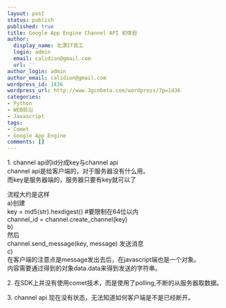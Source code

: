 ```yaml
---
layout: post
status: publish
published: true
title: Google App Engine Channel API 初体验
author:
  display_name: 北漂IT民工
  login: admin
  email: calidion@gmail.com
  url: ''
author_login: admin
author_email: calidion@gmail.com
wordpress_id: 1436
wordpress_url: http://www.3gcnbeta.com/wordpress/?p=1436
categories:
- Python
- WEB前沿
- Javascript
tags:
- Comet
- Google App Engine
comments: []
---
```

<p>1. channel api的id分成key与channel api<br />
channel api是给客户端的，对于服务器没有什么用。<br />
而key是服务器端的，服务器只要有key就可以了</p>
<p>流程大约是这样<br />
a)创建<br />
key = md5(str).hexdigest()    #要限制在64位以内<br />
channel_id = channel.create_channel(key)<br />
b)<br />
然后<br />
channel.send_message(key, message) 发送消息<br />
c)<br />
在客户端的注意点是message发出去后，在javascript端也是一个对象。<br />
内容需要通过得到的对象data.data来得到发送的字符串。</p>
<p>2. 在SDK上并没有使用comet技术，而是使用了polling,不断的从服务器取数据。</p>
<p>3. channel api 现在没有状态，无法知道如何客户端是不是已经断开。</p>
